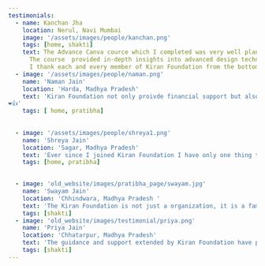 ```yaml
---
testimonials:
  - name: Kanchan Jha
    location: Nerul, Navi Mumbai
    image: '/assets/images/people/kanchan.png'
    tags: [home, shakti]
    text: The Advance Canva cource which I completed was very well planned, it exceeded our expectations. 
      The course  provided in-depth insights into advanced design techniques and features. The concise modules and practical exercises made learning a breeze. I now feel equipped to create professional designs with confidence. Trainers Shreya and Keshu were very clear in explaining the topic and helped us with the all our doubts. Highly recommended!
      I thank each and every member of Kiran Foundation from the bottom of my heart. 🙏
  - image: '/assets/images/people/naman.png'
    name: 'Naman Jain'
    location: 'Harda, Madhya Pradesh'
    text: 'Kiran Foundation not only proivde financial support but also provide proper mentorship and guidence. Guided by experienced members who are not just advisors but genuine mentors, Kiran Foundation offers a roadmap to success carved from their own journeys. The unique quality of fostering a sense of familial camaraderie is what sets it apart Kiran Foundation from other scholarship schemes.
❤️👍'
    tags: [ home, pratibha] 
    
  
  - image: '/assets/images/people/shreya1.png'
    name: 'Shreya Jain'
    location: 'Sagar, Madhya Pradesh'
    text: 'Ever since I joined Kiran Foundation I have only one thing to say, that KIRAN FOUNDATION is not just an organization; it is a close-knit family. It not only extends financial assistance but also provides invaluable emotional support.'
    tags: [home, pratibha]

  
  - image: 'old_website/images/pratibha_page/swayam.jpg'
    name: 'Swayam Jain'
    location: 'Chhindwara, Madhya Pradesh '
    text: 'The Kiran Foundation is not just a organization, it is a family. Beyond the significant financial support, we also receive mentorship and emotional support. We have regular career guidance sessions and advice on study planning. Kiran Foundation helps every capable student achieve their full potential. '
    tags: [shakti]
  - image: 'old_website/images/testimonial/priya.png'
    name: 'Priya Jain'
    location: 'Chhatarpur, Madhya Pradesh'
    text: 'The guidance and support extended by Kiran Foundation have proven to be immensely valuable and remarkably practical. I attended Essential Financial Skills and Everyday Law for Women courses. Both courses were well planned. The courses have increase my self confidence and I empowered me to take everyday decisions with clarity. Thank you so much for everything. '
    tags: [shakti]
---
```

